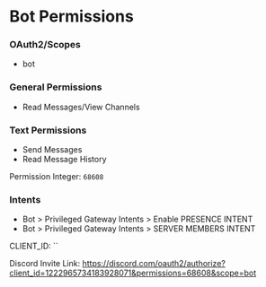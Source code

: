 # Bot Permissions

### OAuth2/Scopes
- bot

### General Permissions
- Read Messages/View Channels

### Text Permissions
- Send Messages
- Read Message History

Permission Integer: `68608`

### Intents
- Bot > Privileged Gateway Intents > Enable PRESENCE INTENT
- Bot > Privileged Gateway Intents > SERVER MEMBERS INTENT

CLIENT_ID: ``

Discord Invite Link:
https://discord.com/oauth2/authorize?client_id=1222965734183928071&permissions=68608&scope=bot
